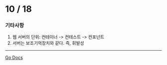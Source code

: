 10 / 18
===

### 기타사항

1. 웹 서버의 단위: 컨테이너 -> 컨테스트 -> 컨포넌트
2. 서버는 보조기억장치와 같다. 즉, 휘발성

---

[Go Docs](https://github.com/MristerWing/PrivateProject/tree/master/5.MVC/Docs)